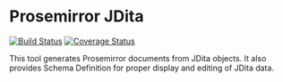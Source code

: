 # Prosemirror JDita
[![Build Status](https://travis-ci.com/evolvedbinary/prosemirror-jdita.svg?branch=main)](https://travis-ci.com/evolvedbinary/prosemirror-jdita)
[![Coverage Status](https://coveralls.io/repos/github/evolvedbinary/prosemirror-jdita/badge.svg?branch=main)](https://coveralls.io/github/evolvedbinary/prosemirror-jdita?branch=main)

This tool generates Prosemirror documents from JDita objects. It also provides Schema Definition for proper display and editing of JDita data.
